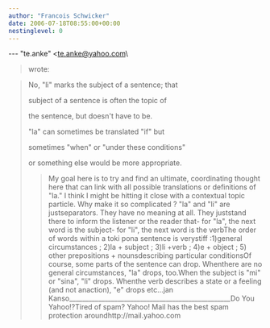 ```yaml
---
author: "Francois Schwicker"
date: 2006-07-18T08:55:00+00:00
nestinglevel: 0
---
```

\---
 "te.anke" <[te.anke@yahoo.com](mailto://te.anke@yahoo.com)\
> wrote:

>> 
> No, "li" marks the subject of a sentence; that
> 
> subject of a sentence is often the topic of
> 
> the sentence, but doesn't have to be.
>>> 
> "la" can sometimes be translated "if" but
> 
> sometimes "when" or "under these conditions"
> 
> or something else would be more appropriate.
>> My goal here is to try and find an ultimate,
> coordinating thought here that can link with all
> possible translations or definitions of "la." I
> think I might be hitting it close with a
> contextual topic particle.
>Why make it so complicated ? "la" and "li" are justseparators. They have no meaning at all. They juststand there to inform the listener or the reader that- for "la", the next word is the subject- for "li", the next word is the verbThe order of words within a toki pona sentence is verystiff :1)general circumstances ; 2)la + subject ; 3)li +verb ; 4)e + object ; 5) other prepositions + nounsdescribing particular conditionsOf course, some parts of the sentence can drop. Whenthere are no general circumstances, "la" drops, too.When the subject is "mi" or "sina", "li" drops. Whenthe verb describes a state or a feeling (and not anaction), "e" drops etc...jan Kanso\_\_\_\_\_\_\_\_\_\_\_\_\_\_\_\_\_\_\_\_\_\_\_\_\_\_\_\_\_\_\_\_\_\_\_\_\_\_\_\_\_\_\_\_\_\_\_\_\_\_Do You Yahoo!?Tired of spam? Yahoo! Mail has the best spam protection aroundhttp://mail.yahoo.com